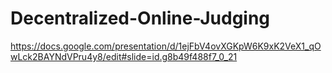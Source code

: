 # Decentralized-Online-Judging

https://docs.google.com/presentation/d/1ejFbV4ovXGKpW6K9xK2VeX1_qOwLck2BAYNdVPru4y8/edit#slide=id.g8b49f488f7_0_21
